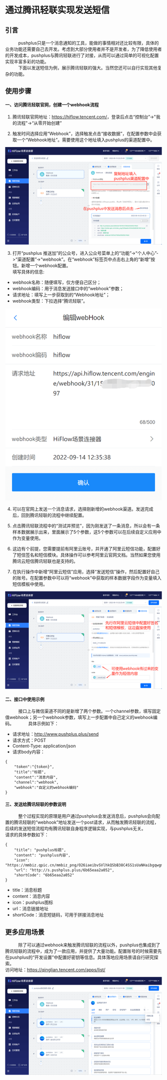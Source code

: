 # 通过腾讯轻联实现发送短信

## 引言
　&emsp;&emsp;pushplus只是一个消息通知的工具，能做的事情相对还比较有限，具体的业务功能还需要自己去开发。考虑到大部分使用者并不是开发者，为了降低使用者的开发成本，pushplus与腾讯轻联进行了对接，从而可以通过简单的可视化配置实现丰富多彩的功能。\
　&emsp;&emsp;下面以发送短信为例，展示腾讯轻联的强大。当然您还可以自行实现其他复杂的功能。
 
## 使用步骤
#### 一、访问腾讯轻联官网，创建一个webhook流程
1. 腾讯轻联官网地址：<a href="https://hiflow.tencent.com/" target="_blank">https://hiflow.tencent.com/</a>，登录后点击“控制台”->"我的流程"->“从零开始创建”

2. 触发时间选择应用“Webhook”，选择触发点击“接收数据”，在配置参数中会获取一个“Webhook地址”。需要使用这个地址填入pushplus的渠道配置中。

![](../images/hiflow1.png)

3. 打开“pushplus 推送加”的公众号，进入公众号菜单上的“功能”->“个人中心”->“渠道配置”->“webhook”。在“webhook”标签页中点击右上角的“新增”按钮。新增一个webhook配置。\
填写具体的信息:
- webhook名称：随便填写，仅方便自己区分；
- webhook编码：用于消息发送接口中的“webhook”参数；
- 请求地址：填写上一步获取到的“Webhook地址”；
- webhook类型：下拉选择“腾讯轻联”。

![](../images/hiflow2.png)

4. 可以在官网上发送一个消息请求，选择刚新增的webhook渠道。发送完成后，回到腾讯轻联的流程中继续配置。

5. 点击腾讯轻联流程中的“测试并预览”，因为刚发送了一条消息，所以会有一条样本数据展示出来，里面展示了5个参数，这5个参数可以在后续自定义应用中作为变量使用。

6. 这边有个前提，您需要提前有阿里云账号，并开通了阿里云短信功能，配置好了短信签名和短信模块。具体操作可以参考阿里云官网文档。当然如果您使用腾讯云短信腾讯轻联也是支持的。

7. 在执行操作中新增“阿里云短信”应用，选择“发送短信”操作，然后配置好自己的账号。在配置参数中可以将“webhook”中获取的样本数据字段作为变量填入短信模板中使用。

![](../images/hiflow3.png)

#### 二、接口中使用示例
　&emsp;&emsp;接口上与微信渠道不同的是新增了两个参数。一个channel参数，填写固定值webhook；另一个webhook参数，填写上一步配置中自己定义的webhook编码。
　&emsp;&emsp;具体示例如下：
- 请求地址：http://www.pushplus.plus/send
- 请求方式：POST
- Content-Type: application/json
- 请求body内容：
```
{
    "token":"{token}",
    "title":"标题",
    "content":"消息内容",
    "channel":"webhook",
    "webhook":"自定义的webhook编码"
}
```

#### 三、发送给腾讯轻联的参数说明
　&emsp;&emsp;整个过程实现的原理是用户通过pushplus会发送消息后，pushplus会向配置的腾讯轻联的“webhook”地址发送一个post请求，从而触发腾讯轻联的流程，后续的发送短信流程均有腾讯轻联自身程序逻辑实现，与pushplus无关。\
请求的具体参数如下：
```
{
    "title": "pushplus标题",
	"content": "pushplus内容",	
    "icon": "https://mmbiz.qpic.cn/mmbiz_png/O26iaeibvSVlhkQSbB38C4SS1sUaNHaibgqwgmsiaIQLv5"
	"url": "http://s.pushplus.plus/6b65eaa2a052",
    "shortCode": "6b65eaa2a052"
}
```
- title：消息标题
- content：消息内容
- icon：pushplus图标
- url：消息链接地址
- shortCode：消息短链码，可用于拼接消息地址
 
## 更多应用场景
　&emsp;&emsp;除了可以通过webhook来触发腾讯轻联的流程以外，pushplus也集成到了腾讯轻联的流程中，成为了一款应用，并提供了大量功能。配置账号的时候需要先在pushplus的“开发设置”中配置好密钥等信息。具体落地应用场景请自行研究探索。\
访问地址：<a href="https://qinglian.tencent.com/apps/list/" target="_blank">https://qinglian.tencent.com/apps/list/</a>

 ![](../images/hiflow.png)